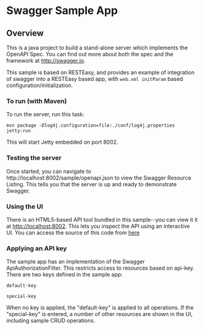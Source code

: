 # Swagger Sample App

## Overview
This is a java project to build a stand-alone server which implements the OpenAPI Spec.  You can find out 
more about both the spec and the framework at http://swagger.io.

This sample is based on RESTEasy, and provides an example of integration of swagger into a RESTEasy based app, with `web.xml initParam` based configuration/initialization.

### To run (with Maven)
To run the server, run this task:

```
mvn package -Dlog4j.configuration=file:./conf/log4j.properties jetty:run
```

This will start Jetty embedded on port 8002.

### Testing the server
Once started, you can navigate to http://localhost:8002/sample/openapi.json to view the Swagger Resource Listing.
This tells you that the server is up and ready to demonstrate Swagger.

### Using the UI
There is an HTML5-based API tool bundled in this sample--you can view it it at [http://localhost:8002](http://localhost:8002). This lets you inspect the API using an interactive UI.  You can access the source of this code from [here](https://github.com/swagger-api/swagger-ui)

### Applying an API key
The sample app has an implementation of the Swagger ApiAuthorizationFilter.  This restricts access to resources
based on api-key.  There are two keys defined in the sample app:

`default-key`

`special-key`

When no key is applied, the "default-key" is applied to all operations.  If the "special-key" is entered, a
number of other resources are shown in the UI, including sample CRUD operations.
